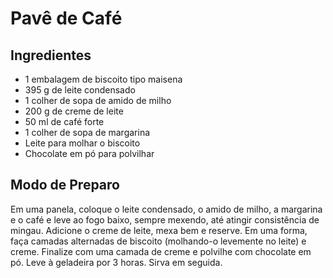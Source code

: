 # Pavê de Café

## Ingredientes

*   1 embalagem de biscoito tipo maisena
*   395 g de leite condensado
*   1 colher de sopa de amido de milho
*   200 g de creme de leite
*   50 ml de café forte
*   1 colher de sopa de margarina
*   Leite para molhar o biscoito
*   Chocolate em pó para polvilhar

## Modo de Preparo

Em uma panela, coloque o leite condensado, o amido de milho, a margarina e o café e leve ao fogo baixo, sempre mexendo, até atingir consistência de mingau. Adicione o creme de leite, mexa bem e reserve. Em uma forma, faça camadas alternadas de biscoito (molhando-o levemente no leite) e creme. Finalize com uma camada de creme e polvilhe com chocolate em pó. Leve à geladeira por 3 horas. Sirva em seguida.